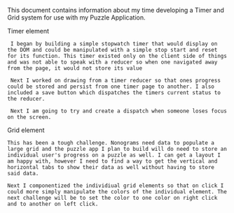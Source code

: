 This document contains information about my time developing a Timer and Grid system for use with my Puzzle Application.

Timer element

     I began by building a simple stopwatch timer that would display on the DOM and could be manipulated with a simple stop start and reset for its function. This timer existed only on the client side of things and was not able to speak with a reducer so when one navigated away from the page, it would not store its value

     Next I worked on drawing from a timer reducer so that ones progress could be stored and persist from one timer page to another. I also included a save button which dispatches the timers current status to the reducer.

     Next I am going to try and create a dispatch when someone loses focus on the screen.

Grid element

    This has been a tough challenge. Nonograms need data to populate a large grid and the puzzle app I plan to build will do need to store an individual user's progress on a puzzle as well. I can get a layout I am happy with, however I need to find a way to get the vertical and horizontal tabs to show their data as well without having to store said data.
    
    Next I componentized the individiual grid elements so that on click I could more simply manipulate the colors of the individual element. The next challenge will be to set the color to one color on right click and to another on left click.
